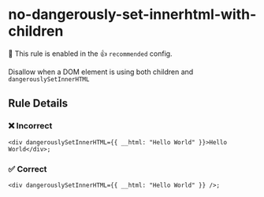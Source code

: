 # no-dangerously-set-innerhtml-with-children

💼 This rule is enabled in the 👍 `recommended` config.

<!-- end auto-generated rule header -->

Disallow when a DOM element is using both children and `dangerouslySetInnerHTML`

## Rule Details

### ❌ Incorrect

```tsx
<div dangerouslySetInnerHTML={{ __html: "Hello World" }}>Hello World</div>;
```

### ✅ Correct

```tsx
<div dangerouslySetInnerHTML={{ __html: "Hello World" }} />;
```
